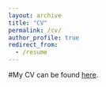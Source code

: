 ```yaml
---
layout: archive
title: "CV"
permalink: /cv/
author_profile: true
redirect_from:
  - /resume
---
```


#My CV can be found [here](https://thuang-power.github.io/files/cv_tong.pdf).
